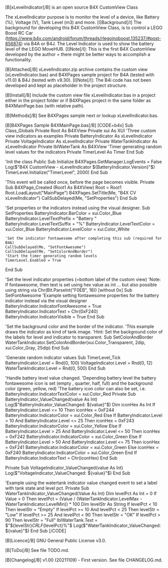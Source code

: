 [B]xLevelIndicator[/B] is an open source B4X CustomView Class

The xLevelIndicator purpose is to monitor the level of a device, like Battery (%), Voltage (V), Tank Level (m3) and more.
[I]Background[/I]
The background for developing this B4X CustomView Class, is to control a LEGO Boost RC Car (https://www.b4x.com/android/forum/threads/rlegoinoboost.135237/#post-856874) via B4A or B4J. The Level Indicator is used to show the battery level of the LEGO MoveHUB.
[I]Note[/I]: This is the first B4X CustomView developed by the author = there might be better ways to accomplish a functionality.

[B]Attached[/B]
xLevelIndicator.zip archive contains the custom view (xLevelIndicator.bas) and B4XPages sample project for B4A (tested with v11.0) & B4J (tested with v9.30).
[I]Note[/I]: The B4i code has not been developed and kept as placeholder in the project structure.

[B]Install[/B]
Include the custom view file xLevelIndicator.bas in a project either in the project folder or if B4XPages project in the same folder as B4XMainPage.bas (with relative path).

[B]Methods[/B]
See B4XPages sample next or lookup xLevelIndicator.bas.

[B]B4XPages Sample B4XMainPage.bas[/B]
[CODE=b4x]
Sub Class_Globals
	Private Root As B4XView
	Private xui As XUI
	'Three custom view indicators as examples
	Private BatteryIndicator As xLevelIndicator
	Private VoltageIndicator As xLevelIndicator
	Private WaterTankIndicator As xLevelIndicator
	Private lblWaterTank As B4XView
	'Timer generating random level values for the indicators
	Private TimerLevel As Timer
End Sub

'Init the class
Public Sub Initialize
	B4XPages.GetManager.LogEvents = False
	Log($"B4X CustomView - xLevelIndicator ${BatteryIndicator.Version}"$)
	TimerLevel.Initialize("TimerLevel", 2000)
End Sub

'This event will be called once, before the page becomes visible.
Private Sub B4XPage_Created (Root1 As B4XView)
	Root = Root1
	Root.LoadLayout("MainPage")
	B4XPages.SetTitle(Me, "B4X CV xLevelIndicator")
	CallSubDelayed(Me, "SetProperties")
End Sub

'Set properties or the indicators instead using the visual designer.
Sub SetProperties
	BatteryIndicator.BarColor = xui.Color_Blue
	BatteryIndicator.LevelTextPrefix = "Battery "
	BatteryIndicator.LevelTextSuffix = "%"
	BatteryIndicator.LevelTextColor = xui.Color_Blue
	BatteryIndicator.LevelColor = xui.Color_White

	'Set the indicator fontawesome after completing this sub (required for B4A)
	CallSubDelayed(Me, "SetFontAwesome")
	CallSubDelayed(Me, "SetColorAndBorder")
	'Start the timer generating random levels
	TimerLevel.Enabled = True
End Sub

'Set the level indicator properties (=bottom label of the custom view)
'Note: If fontawesome, then text is set using hex value as int ... but also possible using string via Chr(Bit.ParseInt("F0EB", 16)) [without 0x]
Sub SetFontAwesome
	'Example setting fontawesome properties for the battery indicator instead via the visual designer
	BatteryIndicator.IndicatorFontAwesome = True
	BatteryIndicator.IndicatorText = Chr(0xF240)
	BatteryIndicator.IndicatorVisible = True
End Sub

'Set the background color and the border of the indicator.
'This example draws the indicator as kind of tank image.
'Hint: Set the background color of the labels for level and indicator to transparent.
Sub SetColorAndBorder
	WaterTankIndicator.SetColorAndBorder(xui.Color_Transparent, 2dip, xui.Color_Gray, 25dip)
End Sub

'Generate random indicator values
Sub TimerLevel_Tick
	BatteryIndicator.Level = Rnd(0, 100)
	VoltageIndicator.Level = Rnd(0, 12)
	WaterTankIndicator.Level = Rnd(0, 500)
End Sub

'Handle battery level value changed.
'Depending battery level the battery fontawesome icon is set (empty , quarter, half, full) and the background color (green, yellow, red)
'The battery icon color can also be set, i.e. BatteryIndicator.IndicatorTextColor = xui.Color_Red
Private Sub BatteryIndicator_ValueChanged(value As Int)
	Log($"BatteryIndicator_ValueChanged: ${value}"$)
	Dim iconHex As Int
	If BatteryIndicator.Level <= 10 Then
		iconHex = 0xF244
		BatteryIndicator.IndicatorColor = xui.Color_Red
	Else If BatteryIndicator.Level > 10 And BatteryIndicator.Level <= 25 Then
		iconHex = 0xF243
		BatteryIndicator.IndicatorColor = xui.Color_Yellow
	Else If BatteryIndicator.Level > 25 And BatteryIndicator.Level <= 50 Then
		iconHex = 0xF242
		BatteryIndicator.IndicatorColor = xui.Color_Green
	Else If BatteryIndicator.Level > 50 And BatteryIndicator.Level <= 75 Then
		iconHex = 0xF241
		BatteryIndicator.IndicatorColor = xui.Color_Green
	Else
		iconHex = 0xF240
		BatteryIndicator.IndicatorColor = xui.Color_Green
	End If
	BatteryIndicator.IndicatorText = Chr(iconHex)
End Sub

Private Sub VoltageIndicator_ValueChanged(value As Int)
	Log($"VoltageIndicator_ValueChanged: ${value}"$)
End Sub

'Example using the watertank indicator value changed event to set a label with tank state and level pct.
Private Sub WaterTankIndicator_ValueChanged(Value As Int)
	Dim levelPct As Int = 0
	If Value > 0 Then levelPct = (Value / (WaterTankIndicator.LevelMax - WaterTankIndicator.LevelMin)) * 100
	Dim levelStr As String
	If levelPct < 10 Then levelStr = "Empty"
	If levelPct >= 10 And levelPct < 25 Then levelStr = "Low"
	If levelPct >= 25 And levelPct < 90 Then levelStr = "OK"
	If levelPct > 90 Then levelStr = "Full"
	lblWaterTank.Text = $"${levelStr}${CRLF}${levelPct}%"$
	Log($"WaterTankIndicator_ValueChanged: ${value}"$)
End Sub
[/CODE]

[B]Licence[/B]
GNU General Public License v3.0.

[B]ToDo[/B]
See file TODO.md.

[B]Changelog[/B]
v1.00 (20211109) - First version.
See file CHANGELOG.md.
